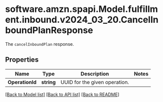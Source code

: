 # software.amzn.spapi.Model.fulfillment.inbound.v2024_03_20.CancelInboundPlanResponse
The `cancelInboundPlan` response.

## Properties

Name | Type | Description | Notes
------------ | ------------- | ------------- | -------------
**OperationId** | **string** | UUID for the given operation. | 

[[Back to Model list]](../README.md#documentation-for-models) [[Back to API list]](../README.md#documentation-for-api-endpoints) [[Back to README]](../README.md)

